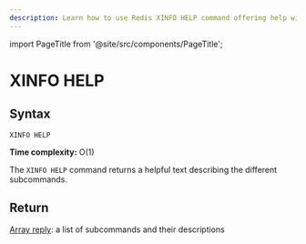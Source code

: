 ```yaml
---
description: Learn how to use Redis XINFO HELP command offering help with the numerous XINFO subcommands.
---
```


import PageTitle from '@site/src/components/PageTitle';

# XINFO HELP

<PageTitle title="Redis XINFO HELP Command (Documentation) | Dragonfly" />

## Syntax

    XINFO HELP

**Time complexity:** O(1)

The `XINFO HELP` command returns a helpful text describing the different subcommands.

## Return

[Array reply](https://redis.io/docs/latest/develop/reference/protocol-spec/#arrays): a list of subcommands and their descriptions
